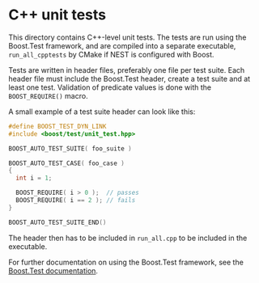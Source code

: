 # C++ unit tests

This directory contains C++-level unit tests. The tests are run using the
Boost.Test framework, and are compiled into a separate executable,
`run_all_cpptests` by CMake if NEST is configured with Boost.

Tests are written in header files, preferably one file per test suite. Each
header file must include the Boost.Test header, create a test suite and at
least one test. Validation of predicate values is done with the
`BOOST_REQUIRE()` macro.

A small example of a test suite header can look like this:

```cpp
#define BOOST_TEST_DYN_LINK
#include <boost/test/unit_test.hpp>

BOOST_AUTO_TEST_SUITE( foo_suite )

BOOST_AUTO_TEST_CASE( foo_case )
{
  int i = 1;

  BOOST_REQUIRE( i > 0 );  // passes
  BOOST_REQUIRE( i == 2 ); // fails
}

BOOST_AUTO_TEST_SUITE_END()
```

The header then has to be included in `run_all.cpp` to be included in the
executable.

For further documentation on using the Boost.Test framework, see the [Boost.Test
documentation](https://www.boost.org/doc/libs/1_69_0/libs/test/doc/html/index.html).
